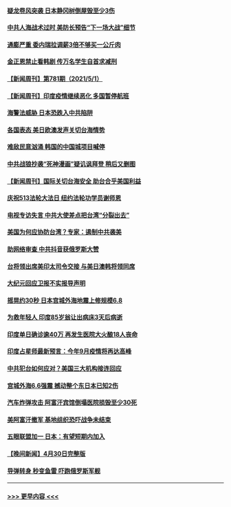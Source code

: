 #### [疑龙卷风突袭 日本静冈树倒屋毁至少3伤](../pages/prog202/a103108977.md?t=05021202) 
#### [中共人海战术过时 美防长预告“下一场大战”细节](../pages/prog202/a103108984.md?t=05021202) 
#### [通膨严重 委内瑞拉调薪3倍不够买一公斤肉](../pages/prog202/a103108965.md?t=05021202) 
#### [金正恩禁止看韩剧 传万名学生自首求减刑](../pages/prog202/a103108926.md?t=05021202) 
#### [【新闻周刊】第781期（2021/5/1）](../pages/prog202/a103108909.md?t=05021202) 
#### [【新闻周刊】印度疫情继续恶化 多国暂停航班](../pages/prog202/a103108880.md?t=05021202) 
#### [海警法威胁 日本恐跌入中共陷阱](../pages/prog202/a103108085.md?t=05021202) 
#### [各国表态 美日欧澳发声关切台海情势](../pages/prog202/a103108099.md?t=05021202) 
#### [难敌民意汹涌 韩国的中国城项目喊停](../pages/prog202/a103108819.md?t=05021202) 
#### [中共战狼抄袭“死神漫画”疑讥讽拜登 稍后又删图](../pages/prog202/a103108812.md?t=05021202) 
#### [【新闻周刊】国际关切台海安全 助台合乎美国利益](../pages/prog202/a103108808.md?t=05021202) 
#### [庆祝513法轮大法日 纽约法轮功学员谢师恩](../pages/prog202/a103108805.md?t=05021202) 
#### [电视专访失言 中共大使差点把台湾“分裂出去”](../pages/prog202/a103108742.md?t=05021202) 
#### [美国为何应协防台湾？专家：遏制中共袭美](../pages/prog202/a103108696.md?t=05021202) 
#### [助网络审查 中共抖音获俄罗斯大赞](../pages/prog202/a103108626.md?t=05021202) 
#### [台将领出席美印太司令交接 与美日澳韩将领同席](../pages/prog202/a103108666.md?t=05021202) 
#### [大纪元回应卫报不实报导声明](../pages/prog202/a103108633.md?t=05021202) 
#### [摇晃约30秒 日本宫城外海地震上修规模6.8](../pages/prog202/a103108477.md?t=05021202) 
#### [为救年轻人 印度85岁翁让出病床3天后病逝](../pages/prog202/a103108457.md?t=05021202) 
#### [印度单日确诊逾40万 再发生医院大火酿18人丧命](../pages/prog202/a103108440.md?t=05021202) 
#### [印度占星师最新预言：今年9月疫情将再达高峰](../pages/prog202/a103108368.md?t=05021202) 
#### [中共犯台如何应对？美国三大机构接连回应](../pages/prog202/a103108423.md?t=05021202) 
#### [宫城外海6.6强震 撼动整个东日本已知2伤](../pages/prog202/a103108347.md?t=05021202) 
#### [汽车炸弹攻击 阿富汗宾馆倒塌医院损毁至少30死](../pages/prog202/a103108389.md?t=05021202) 
#### [美阿富汗撤军 基地组织恐吓战争未结束](../pages/prog202/a103108030.md?t=05021202) 
#### [五眼联盟加一 日本：有望短期内加入](../pages/prog202/a103108083.md?t=05021202) 
#### [【晚间新闻】4月30日完整版](../pages/prog202/a103108327.md?t=05021202) 
#### [导弹转身 秒变鱼雷 吓跑俄罗斯军舰](../pages/prog202/a103108064.md?t=05021202) 

----
#### [ >>> 更早内容 <<< ](../indexes/prog202-earlier.md)
